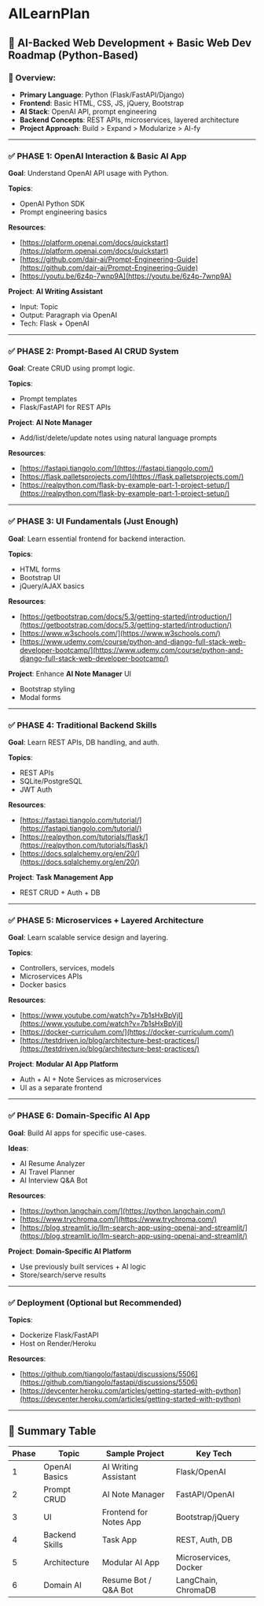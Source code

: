 # AILearnPlan
## 🧠 AI-Backed Web Development + Basic Web Dev Roadmap (Python-Based)

### 📆 Overview:

* **Primary Language**: Python (Flask/FastAPI/Django)
* **Frontend**: Basic HTML, CSS, JS, jQuery, Bootstrap
* **AI Stack**: OpenAI API, prompt engineering
* **Backend Concepts**: REST APIs, microservices, layered architecture
* **Project Approach**: Build > Expand > Modularize > AI-fy

---

### ✅ PHASE 1: OpenAI Interaction & Basic AI App

**Goal**: Understand OpenAI API usage with Python.

**Topics**:

* OpenAI Python SDK
* Prompt engineering basics

**Resources**:

* [https://platform.openai.com/docs/quickstart](https://platform.openai.com/docs/quickstart)
* [https://github.com/dair-ai/Prompt-Engineering-Guide](https://github.com/dair-ai/Prompt-Engineering-Guide)
* [https://youtu.be/6z4p-7wnp9A](https://youtu.be/6z4p-7wnp9A)

**Project**: **AI Writing Assistant**

* Input: Topic
* Output: Paragraph via OpenAI
* Tech: Flask + OpenAI

---

### ✅ PHASE 2: Prompt-Based AI CRUD System

**Goal**: Create CRUD using prompt logic.

**Topics**:

* Prompt templates
* Flask/FastAPI for REST APIs

**Project**: **AI Note Manager**

* Add/list/delete/update notes using natural language prompts

**Resources**:

* [https://fastapi.tiangolo.com/](https://fastapi.tiangolo.com/)
* [https://flask.palletsprojects.com/](https://flask.palletsprojects.com/)
* [https://realpython.com/flask-by-example-part-1-project-setup/](https://realpython.com/flask-by-example-part-1-project-setup/)

---

### ✅ PHASE 3: UI Fundamentals (Just Enough)

**Goal**: Learn essential frontend for backend interaction.

**Topics**:

* HTML forms
* Bootstrap UI
* jQuery/AJAX basics

**Resources**:

* [https://getbootstrap.com/docs/5.3/getting-started/introduction/](https://getbootstrap.com/docs/5.3/getting-started/introduction/)
* [https://www.w3schools.com/](https://www.w3schools.com/)
* [https://www.udemy.com/course/python-and-django-full-stack-web-developer-bootcamp/](https://www.udemy.com/course/python-and-django-full-stack-web-developer-bootcamp/)

**Project**: Enhance **AI Note Manager** UI

* Bootstrap styling
* Modal forms

---

### ✅ PHASE 4: Traditional Backend Skills

**Goal**: Learn REST APIs, DB handling, and auth.

**Topics**:

* REST APIs
* SQLite/PostgreSQL
* JWT Auth

**Resources**:

* [https://fastapi.tiangolo.com/tutorial/](https://fastapi.tiangolo.com/tutorial/)
* [https://realpython.com/tutorials/flask/](https://realpython.com/tutorials/flask/)
* [https://docs.sqlalchemy.org/en/20/](https://docs.sqlalchemy.org/en/20/)

**Project**: **Task Management App**

* REST CRUD + Auth + DB

---

### ✅ PHASE 5: Microservices + Layered Architecture

**Goal**: Learn scalable service design and layering.

**Topics**:

* Controllers, services, models
* Microservices APIs
* Docker basics

**Resources**:

* [https://www.youtube.com/watch?v=7b1sHxBpVjI](https://www.youtube.com/watch?v=7b1sHxBpVjI)
* [https://docker-curriculum.com/](https://docker-curriculum.com/)
* [https://testdriven.io/blog/architecture-best-practices/](https://testdriven.io/blog/architecture-best-practices/)

**Project**: **Modular AI App Platform**

* Auth + AI + Note Services as microservices
* UI as a separate frontend

---

### ✅ PHASE 6: Domain-Specific AI App

**Goal**: Build AI apps for specific use-cases.

**Ideas**:

* AI Resume Analyzer
* AI Travel Planner
* AI Interview Q\&A Bot

**Resources**:

* [https://python.langchain.com/](https://python.langchain.com/)
* [https://www.trychroma.com/](https://www.trychroma.com/)
* [https://blog.streamlit.io/llm-search-app-using-openai-and-streamlit/](https://blog.streamlit.io/llm-search-app-using-openai-and-streamlit/)

**Project**: **Domain-Specific AI Platform**

* Use previously built services + AI logic
* Store/search/serve results

---

### ✅ Deployment (Optional but Recommended)

**Topics**:

* Dockerize Flask/FastAPI
* Host on Render/Heroku

**Resources**:

* [https://github.com/tiangolo/fastapi/discussions/5506](https://github.com/tiangolo/fastapi/discussions/5506)
* [https://devcenter.heroku.com/articles/getting-started-with-python](https://devcenter.heroku.com/articles/getting-started-with-python)

---

## 🚀 Summary Table

| Phase | Topic          | Sample Project         | Key Tech              |
| ----- | -------------- | ---------------------- | --------------------- |
| 1     | OpenAI Basics  | AI Writing Assistant   | Flask/OpenAI          |
| 2     | Prompt CRUD    | AI Note Manager        | FastAPI/OpenAI        |
| 3     | UI             | Frontend for Notes App | Bootstrap/jQuery      |
| 4     | Backend Skills | Task App               | REST, Auth, DB        |
| 5     | Architecture   | Modular AI App         | Microservices, Docker |
| 6     | Domain AI      | Resume Bot / Q\&A Bot  | LangChain, ChromaDB   |
